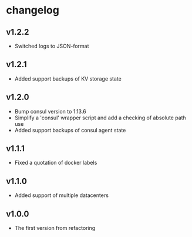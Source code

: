 # changelog

## v1.2.2

* Switched logs to JSON-format

## v1.2.1

* Added support backups of KV storage state

## v1.2.0

* Bump consul version to 1.13.6
* Simplify a 'consul' wrapper script and add a checking of absolute path use
* Added support backups of consul agent state

## v1.1.1

* Fixed a quotation of docker labels

## v1.1.0

* Added support of multiple datacenters

## v1.0.0

* The first version from refactoring
